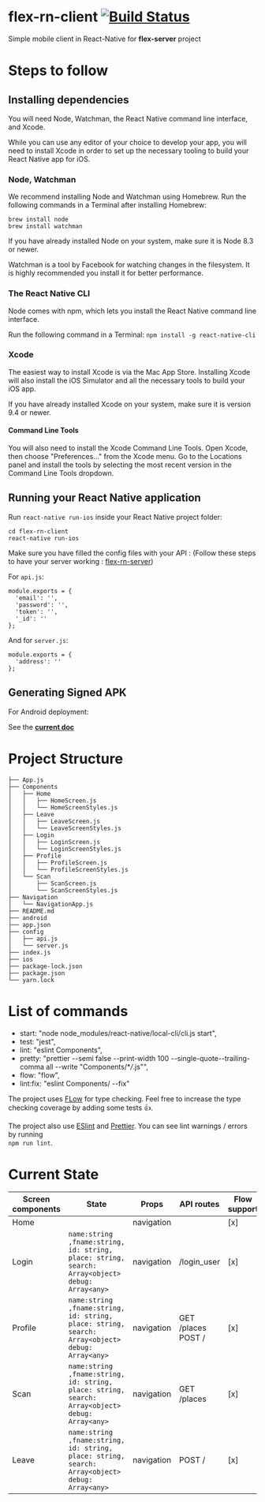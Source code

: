 # **flex-rn-client** [![Build Status](https://app.bitrise.io/app/8ba0832124e4cdf2/status.svg?token=HTfEgn2kTcAN_FI2qXEqeQ&branch=feature/refactoring)](https://app.bitrise.io/app/8ba0832124e4cdf2)

Simple mobile client in React-Native for **flex-server** project

# Steps to follow

## Installing dependencies

You will need Node, Watchman, the React Native command line interface, and Xcode.

While you can use any editor of your choice to develop your app, you will need to install Xcode in order to set up the necessary tooling to build your React Native app for iOS.

### Node, Watchman

We recommend installing Node and Watchman using Homebrew. Run the following commands in a Terminal after installing Homebrew:
```
brew install node
brew install watchman
```

If you have already installed Node on your system, make sure it is Node 8.3 or newer.

Watchman is a tool by Facebook for watching changes in the filesystem. It is highly recommended you install it for better performance.

### The React Native CLI

Node comes with npm, which lets you install the React Native command line interface.

Run the following command in a Terminal:
```npm install -g react-native-cli```

### Xcode

The easiest way to install Xcode is via the Mac App Store. Installing Xcode will also install the iOS Simulator and all the necessary tools to build your iOS app.

If you have already installed Xcode on your system, make sure it is version 9.4 or newer.

#### Command Line Tools

You will also need to install the Xcode Command Line Tools. Open Xcode, then choose "Preferences..." from the Xcode menu. Go to the Locations panel and install the tools by selecting the most recent version in the Command Line Tools dropdown.

## Running your React Native application

Run ```react-native run-ios``` inside your React Native project folder:
```
cd flex-rn-client
react-native run-ios
```

Make sure you have filled the config files with your API :
(Follow these steps to have your server working :
[flex-rn-server](https://github.com/ayshiff/flex-server)) 

For `api.js`:

```
module.exports = {
  'email': '',
  'password': '',
  'token': '',
  '_id': ''
};
```

And for `server.js`:

```
module.exports = {
  'address': ''
};
```


## Generating Signed APK

For Android deployment: 

See the **[current doc](https://facebook.github.io/react-native/docs/signed-apk-android)**


# Project Structure

```
├── App.js
├── Components
│   ├── Home
│   │   ├── HomeScreen.js
│   │   └── HomeScreenStyles.js
│   ├── Leave
│   │   ├── LeaveScreen.js
│   │   └── LeaveScreenStyles.js
│   ├── Login
│   │   ├── LoginScreen.js
│   │   └── LoginScreenStyles.js
│   ├── Profile
│   │   ├── ProfileScreen.js
│   │   └── ProfileScreenStyles.js
│   └── Scan
│       ├── ScanScreen.js
│       └── ScanScreenStyles.js
├── Navigation
│   └── NavigationApp.js
├── README.md
├── android
├── app.json
├── config
│   ├── api.js
│   └── server.js
├── index.js
├── ios
├── package-lock.json
├── package.json
└── yarn.lock
```

# List of commands

- start: "node node_modules/react-native/local-cli/cli.js start",
- test: "jest",
- lint: "eslint Components",
- pretty: "prettier --semi false --print-width 100 --single-quote--trailing-comma all --write \"Components/\*_/_.js\"",
- flow: "flow",
- lint:fix: "eslint Components/ --fix"

The project uses [FLow](https://flow.org/) for type checking. Feel free to increase the type checking coverage by adding some tests 👍.

The project also use [ESlint](https://eslint.org/) and [Prettier](https://prettier.io/). You can see lint warnings / errors by running    
`npm run lint`.


# Current State

| Screen components | State                                                                | Props      | API routes         | Flow support |
| ------------------ | -------------------------------------------------------------------- | ---------- | ------------------ | ------------ |
| Home               |                                                                      | navigation |                    | [x]           |
| Login              | `name:string ,fname:string, id: string, place: string, search: Array<object> debug: Array<any>` | navigation | /login_user        | [x]           |
| Profile            | `name:string ,fname:string, id: string, place: string, search: Array<object> debug: Array<any>` | navigation | GET /places POST / | [x]           |
| Scan               | `name:string ,fname:string, id: string, place: string, search: Array<object> debug: Array<any>` | navigation | GET /places        | [x]           |
| Leave              | `name:string ,fname:string, id: string, place: string, search: Array<object> debug: Array<any>` | navigation | POST /             | [x]           |
